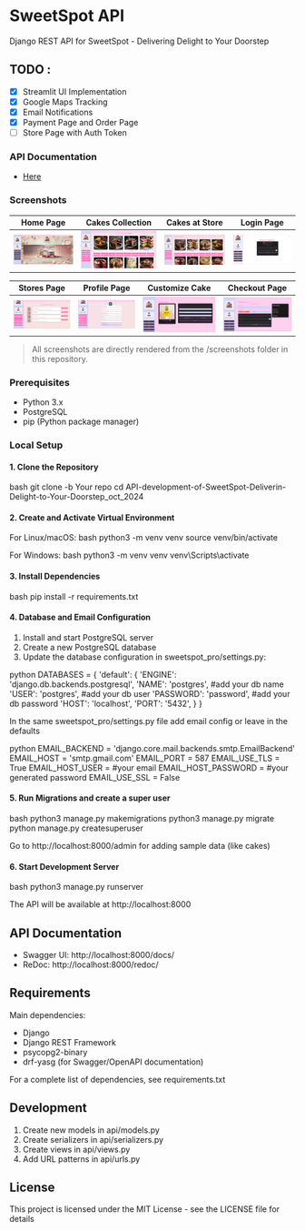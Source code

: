 # SweetSpot API

Django REST API for SweetSpot - Delivering Delight to Your Doorstep

## TODO :
- [x] Streamlit UI Implementation
- [x] Google Maps Tracking
- [x] Email Notifications
- [x] Payment Page and Order Page
- [ ] Store Page with Auth Token

### API Documentation
- [Here](APIs.md)

### Screenshots

| Home Page | Cakes Collection | Cakes at Store | Login Page |
|-----------|------------------|----------------|------------|
| ![Home Page](screenshots/Home%20Page.png) | ![Cakes Collection](screenshots/Cakes%20Collection.png) | ![Cakes at Store](screenshots/Cakes%20at%20Store1.png) | ![Login](screenshots/Login.png) |

| Stores Page | Profile Page | Customize Cake | Checkout Page |
|-------------|-------------|----------------|--------------|
| ![Stores](screenshots/Stores.png) | ![Profile](screenshots/Profile.png) | ![Customize](screenshots/Customize.png) | ![Checkout](screenshots/Checkout.png) |

> All screenshots are directly rendered from the /screenshots folder in this repository.

### Prerequisites

- Python 3.x
- PostgreSQL
- pip (Python package manager)

### Local Setup

#### 1. Clone the Repository

bash
git clone -b Your repo
cd API-development-of-SweetSpot-Deliverin-Delight-to-Your-Doorstep_oct_2024


#### 2. Create and Activate Virtual Environment

For Linux/macOS:
bash
python3 -m venv venv
source venv/bin/activate

For Windows:
bash
python3 -m venv venv
venv\Scripts\activate


#### 3. Install Dependencies

bash
pip install -r requirements.txt


#### 4. Database and Email Configuration

1. Install and start PostgreSQL server
2. Create a new PostgreSQL database 
3. Update the database configuration in sweetspot_pro/settings.py:

python
DATABASES = {
    'default': {
        'ENGINE': 'django.db.backends.postgresql',
        'NAME': 'postgres', #add your db name
        'USER': 'postgres', #add your db user
        'PASSWORD': 'password', #add your db password
        'HOST': 'localhost',
        'PORT': '5432',
    }
}

In the same sweetspot_pro/settings.py file add email config or leave in the defaults

python
EMAIL_BACKEND = 'django.core.mail.backends.smtp.EmailBackend'
EMAIL_HOST = 'smtp.gmail.com'
EMAIL_PORT = 587
EMAIL_USE_TLS = True
EMAIL_HOST_USER = #your email
EMAIL_HOST_PASSWORD = #your generated password
EMAIL_USE_SSL = False


#### 5. Run Migrations and create a super user

bash
python3 manage.py makemigrations
python3 manage.py migrate
python manage.py createsuperuser

Go to http://localhost:8000/admin for adding sample data (like cakes)

#### 6. Start Development Server

bash
python3 manage.py runserver 


The API will be available at http://localhost:8000

## API Documentation

- Swagger UI: http://localhost:8000/docs/
- ReDoc: http://localhost:8000/redoc/

## Requirements

Main dependencies:
- Django
- Django REST Framework
- psycopg2-binary
- drf-yasg (for Swagger/OpenAPI documentation)

For a complete list of dependencies, see requirements.txt

## Development

1. Create new models in api/models.py
2. Create serializers in api/serializers.py
3. Create views in api/views.py
4. Add URL patterns in api/urls.py

## License

This project is licensed under the MIT License - see the LICENSE file for details
